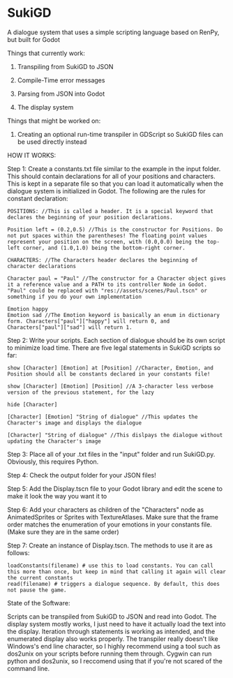 # SukiGD
A dialogue system that uses a simple scripting language based on RenPy, but built for Godot

Things that currently work:

  1. Transpiling from SukiGD to JSON

  2. Compile-Time error messages
  
  3. Parsing from JSON into Godot
  
  4. The display system
  
Things that might be worked on:
  
  1. Creating an optional run-time transpiler in GDScript so SukiGD files can be used directly instead
  
HOW IT WORKS:

Step 1: Create a constants.txt file similar to the example in the input folder. This should contain declarations for all of your positions and characters. This is kept in a separate file so that you can load it automatically when the dialogue system is initialized in Godot. The following are the rules for constant declaration:
```
POSITIONS: //This is called a header. It is a special keyword that declares the beginning of your position declarations.

Position left = (0.2,0.5) //This is the constructor for Positions. Do not put spaces within the parentheses! The floating point values represent your position on the screen, with (0.0,0.0) being the top-left corner, and (1.0,1.0) being the bottom-right corner.

CHARACTERS: //The Characters header declares the beginning of character declarations

Character paul = "Paul" //The constructor for a Character object gives it a reference value and a PATH to its controller Node in Godot. "Paul" could be replaced with "res://assets/scenes/Paul.tscn" or something if you do your own implementation

Emotion happy
Emotion sad //The Emotion keyword is basically an enum in dictionary form. Characters["paul"]["happy"] will return 0, and Characters["paul"]["sad"] will return 1.
```

Step 2: Write your scripts. Each section of dialogue should be its own script to minimize load time. There are five legal statements in SukiGD scripts so far:
```
show [Character] [Emotion] at [Position] //Character, Emotion, and Position should all be constants declared in your constants file!

show [Character] [Emotion] [Position] //A 3-character less verbose version of the previous statement, for the lazy

hide [Character]

[Character] [Emotion] "String of dialogue" //This updates the Character's image and displays the dialogue

[Character] "String of dialogue" //This dislpays the dialogue without updating the Character's image
```
Step 3: Place all of your .txt files in the "input" folder and run SukiGD.py. Obviously, this requires Python.

Step 4: Check the output folder for your JSON files!

Step 5: Add the Display.tscn file to your Godot library and edit the scene to make it look the way you want it to

Step 6: Add your characters as children of the "Characters" node as AnimatedSprites or Sprites with TextureAtlases. Make sure that the frame order matches the enumeration of your emotions in your constants file. (Make sure they are in the same order)

Step 7: Create an instance of Display.tscn. The methods to use it are as follows:
```
loadConstants(filename) # use this to load constants. You can call this more than once, but keep in mind that calling it again will clear the current constants
read(filename) # triggers a dialogue sequence. By default, this does not pause the game.
```
  
State of the Software:

Scripts can be transpiled from SukiGD to JSON and read into Godot. The display system mostly works, I just need to have it actually load the text into the display. Iteration through statements is working as intended, and the enumerated display also works properly. The transpiler really doesn't like Windows's end line character, so I highly recommend using a tool such as dos2unix on your scripts before running them through. Cygwin can run python and dos2unix, so I reccomend using that if you're not scared of the command line.
